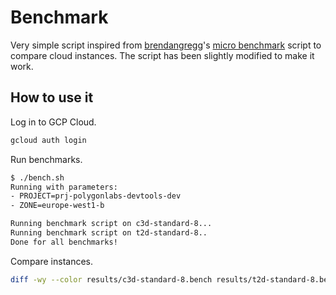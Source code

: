 # Benchmark

Very simple script inspired from [brendangregg](https://github.com/brendangregg)'s [micro benchmark](https://github.com/brendangregg/Misc/blob/master/microbenchmarks/microbench_ubuntu.sh) script to compare cloud instances. The script has been slightly modified to make it work.

## How to use it

Log in to GCP Cloud.

```bash
gcloud auth login
```

Run benchmarks.

```bash
$ ./bench.sh
Running with parameters:
- PROJECT=prj-polygonlabs-devtools-dev
- ZONE=europe-west1-b

Running benchmark script on c3d-standard-8...
Running benchmark script on t2d-standard-8..
Done for all benchmarks!
```

Compare instances.

```bash
diff -wy --color results/c3d-standard-8.bench results/t2d-standard-8.bench
```
